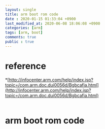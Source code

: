 ```yaml
---
layout: single
title: arm boot rom code
date : 2020-01-15 01:33:04 +0900
last_modified_at: 2020-06-08 18:06:08 +0900
categories: [arm]
tags: [arm, boot]
comments: true
public : true
---
```

# reference
  *[http://infocenter.arm.com/help/index.jsp?topic=/com.arm.doc.dui0056d/Bgbcafia.html](http://infocenter.arm.com/help/index.jsp?topic=/com.arm.doc.dui0056d/Bgbcafia.html)
<br />
<br />

# arm boot rom code

